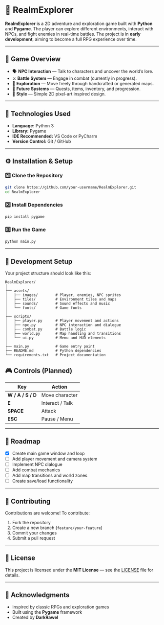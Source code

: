 # 🌌 RealmExplorer

**RealmExplorer** is a 2D adventure and exploration game built with **Python** and **Pygame**.
The player can explore different environments, interact with NPCs, and fight enemies in real-time battles.
The project is in **early development**, aiming to become a full RPG experience over time.

---

## 🧭 Game Overview

* 🗣️ **NPC Interaction** — Talk to characters and uncover the world’s lore.
* ⚔️ **Battle System** — Engage in combat (currently in progress).
* 🌄 **Exploration** — Move freely through handcrafted or generated maps.
* 🧱 **Future Systems** — Quests, items, inventory, and progression.
* 🎨 **Style** — Simple 2D pixel-art inspired design.

---

## 🧩 Technologies Used

* **Language:** Python 3
* **Library:** Pygame
* **IDE Recommended:** VS Code or PyCharm
* **Version Control:** Git / GitHub

---

## ⚙️ Installation & Setup

### 1️⃣ Clone the Repository

```bash
git clone https://github.com/your-username/RealmExplorer.git
cd RealmExplorer
```

### 2️⃣ Install Dependencies

```bash
pip install pygame
```

### 3️⃣ Run the Game

```bash
python main.py
```

---

## 🧱 Development Setup

Your project structure should look like this:

```
RealmExplorer/
│
├── assets/
│   ├── images/        # Player, enemies, NPC sprites
│   ├── tiles/         # Environment tiles and maps
│   ├── sounds/        # Sound effects and music
│   └── fonts/         # Game fonts
│
├── scripts/
│   ├── player.py      # Player movement and actions
│   ├── npc.py         # NPC interaction and dialogue
│   ├── combat.py      # Battle logic
│   ├── world.py       # Map handling and transitions
│   └── ui.py          # Menu and HUD elements
│
├── main.py            # Game entry point
├── README.md          # Python dependencies
└── requirements.txt   # Project documentation
```

## 🎮 Controls (Planned)

| Key               | Action          |
| ----------------- | --------------- |
| **W / A / S / D** | Move character  |
| **E**             | Interact / Talk |
| **SPACE**         | Attack          |
| **ESC**           | Pause / Menu    |

---

## 🧠 Roadmap

* [x] Create main game window and loop
* [ ] Add player movement and camera system
* [ ] Implement NPC dialogue
* [ ] Add combat mechanics
* [ ] Add map transitions and world zones
* [ ] Create save/load functionality

---

## 🤝 Contributing

Contributions are welcome!
To contribute:

1. Fork the repository
2. Create a new branch (`feature/your-feature`)
3. Commit your changes
4. Submit a pull request

---

## 📜 License

This project is licensed under the **MIT License** — see the [LICENSE](LICENSE) file for details.

---

## 🌟 Acknowledgments

* Inspired by classic RPGs and exploration games
* Built using the **Pygame** framework
* Created by **DarkRawel**
